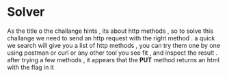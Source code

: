 # Solver 

As the title o the challange hints , its about http methods , so to solve this challange we need to send an http request with the right method .
a quick we search will give you a list of http methods , you can try them one by one using postman or curl or any other tool you see fit , and inspect the result .
after trying a few methods , it appears that the **PUT** method returns an html with the flag in it 


